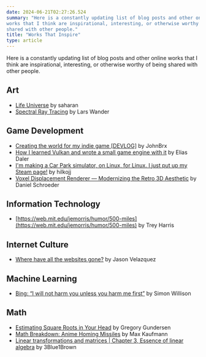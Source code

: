 ```yaml
---
date: 2024-06-21T02:27:26.524
summary: "Here is a constantly updating list of blog posts and other online
works that I think are inspirational, interesting, or otherwise worthy of being
shared with other people."
title: "Works That Inspire"
type: article
---
```


Here is a constantly updating list of blog posts and other online works that I
think are inspirational, interesting, or otherwise worthy of being shared with
other people.

## Art

- [Life Universe](https://oimo.io/works/life/) by saharan
- [Spectral Ray Tracing](https://larswander.com/writing/spectral-ray-tracing/) by Lars Wander

## Game Development

- [Creating the world for my indie game [DEVLOG]](https://www.youtube.com/watch?v=wiMqixx-8EU) by JohnBrx
- [How I learned Vulkan and wrote a small game engine with it](https://edw.is/learning-vulkan/) by Elias Daler
- [I'm making a Car Park simulator, on Linux, for Linux. I just put up my Steam page!](https://www.reddit.com/r/linux_gaming/comments/1df6u6j/im_making_a_car_park_simulator_on_linux_for_linux/) by hilkojj
- [Voxel Displacement Renderer — Modernizing the Retro 3D Aesthetic](https://blog.danielschroeder.me/2024/05/voxel-displacement-modernizing-retro-3d/) by Daniel Schroeder

## Information Technology

- [https://web.mit.edu/jemorris/humor/500-miles](https://web.mit.edu/jemorris/humor/500-miles) by Trey Harris

## Internet Culture

- [Where have all the websites gone?](https://www.fromjason.xyz/p/notebook/where-have-all-the-websites-gone/) by Jason Velazquez

## Machine Learning

- [Bing: “I will not harm you unless you harm me first”](https://simonwillison.net/2023/Feb/15/bing/) by Simon Willison

## Math

- [Estimating Square Roots in Your Head](https://gregorygundersen.com/blog/2023/02/01/estimating-square-roots/) by Gregory Gundersen
- [Math Breakdown: Anime Homing Missiles](https://blog.littlepolygon.com/posts/missile/) by Max Kaufmann
- [Linear transformations and matrices | Chapter 3, Essence of linear algebra](https://www.youtube.com/watch?v=kYB8IZa5AuE) by 3Blue1Brown
